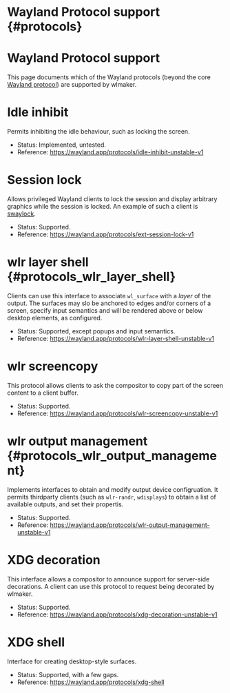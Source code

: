 # Wayland Protocol support {#protocols}

# Wayland Protocol support

This page documents which of the Wayland protocols (beyond the core
[Wayland protocol](https://wayland.app/protocols/wayland)) are supported
by wlmaker.

# Idle inhibit

Permits inhibiting the idle behaviour, such as locking the screen.

* Status: Implemented, untested.
* Reference: https://wayland.app/protocols/idle-inhibit-unstable-v1

# Session lock

Allows privileged Wayland clients to lock the session and display arbitrary
graphics while the session is locked. An example of such a client is
[swaylock](https://github.com/swaywm/swaylock).

* Status: Supported.
* Reference: https://wayland.app/protocols/ext-session-lock-v1

# wlr layer shell {#protocols_wlr_layer_shell}

Clients can use this interface to associate `wl_surface` with a *layer* of the
output. The surfaces may slo be anchored to edges and/or corners of a screen,
specify input semantics and will be rendered above or below desktop elements,
as configured.

* Status: Supported, except popups and input semantics.
* Reference: https://wayland.app/protocols/wlr-layer-shell-unstable-v1

# wlr screencopy

This protocol allows clients to ask the compositor to copy part of the screen
content to a client buffer.

* Status: Supported.
* Reference: https://wayland.app/protocols/wlr-screencopy-unstable-v1

# wlr output management {#protocols_wlr_output_management}

Implements interfaces to obtain and modify output device configruation. It
permits thirdparty clients (such as `wlr-randr`, `wdisplays`) to obtain a list
of available outputs, and set their propertis.

* Status: Supported.
* Reference: https://wayland.app/protocols/wlr-output-management-unstable-v1

# XDG decoration

This interface allows a compositor to announce support for server-side
decorations. A client can use this protocol to request being decorated by
wlmaker.

* Status: Supported.
* Reference: https://wayland.app/protocols/xdg-decoration-unstable-v1

# XDG shell

Interface for creating desktop-style surfaces.

* Status: Supported, with a few gaps.
* Reference: https://wayland.app/protocols/xdg-shell
